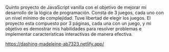  Quinto proyecto de JavaScript vanilla con el objetivo de mejorar mi desarrollo de la lógica de programación. Consta de 3 juegos, cada uno con un nivel mínimo de complejidad. Tuve libertad de elegir los juegos. 
 El proyecto esta compuesto por 3 páginas, cada una con un juego, y mi objetivo es demostrar mis habilidades para resolver problemas e implementar características interactivas de manera efectiva.


https://dashing-madeleine-ab7323.netlify.app/

